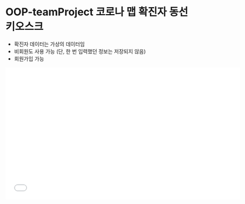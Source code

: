 # OOP-teamProject 코로나 맵 확진자 동선 키오스크

- 확진자 데이터는 가상의 데이터임
- 비회원도 사용 가능 (단, 한 번 입력했던 정보는 저장되지 않음)
- 회원가입 가능

<iframe width="640" height="360" src="./OOP_TeamProject/video.mp4" frameborder="0" gesture="media" allowfullscreen=""></iframe>
